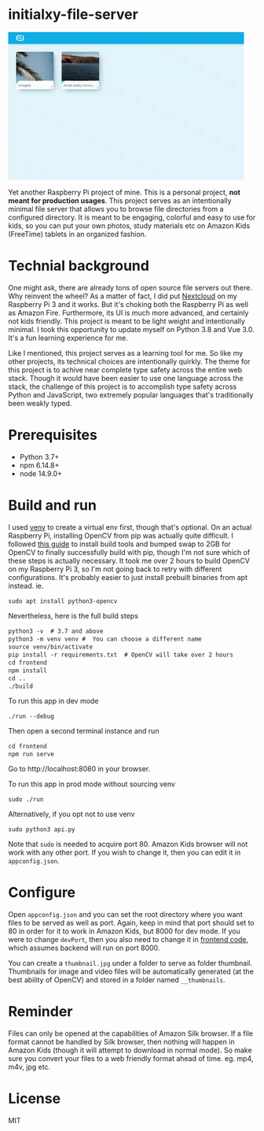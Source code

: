 # initialxy-file-server
![Showcase](app_showcase.gif)

Yet another Raspberry Pi project of mine. This is a personal project, **not meant for production usages**. This project serves as an intentionally minimal file server that allows you to browse file directories from a configured directory. It is meant to be engaging, colorful and easy to use for kids, so you can put your own photos, study materials etc on Amazon Kids (FreeTime) tablets in an organized fashion.

# Technial background
One might ask, there are already tons of open source file servers out there. Why reinvent the wheel? As a matter of fact, I did put [Nextcloud](https://github.com/nextcloud) on my Raspberry Pi 3 and it works. But it's choking both the Raspberry Pi as well as Amazon Fire. Furthermore, its UI is much more advanced, and certainly not kids friendly. This project is meant to be light weight and intentionally minimal. I took this opportunity to update myself on Python 3.8 and Vue 3.0. It's a fun learning experience for me.

Like I mentioned, this project serves as a learning tool for me. So like my other projects, its technical choices are intentionally quirkly. The theme for this project is to achive near complete type safety across the entire web stack. Though it would have been easier to use one language across the stack, the challenge of this project is to accomplish type safety across Python and JavaScript, two extremely popular languages that's traditionally been weakly typed.

# Prerequisites
* Python 3.7+
* npm 6.14.8+
* node 14.9.0+

# Build and run
I used [venv](https://docs.python.org/3/library/venv.html) to create a virtual env first, though that's optional. On an actual Raspberry Pi, installing OpenCV from pip was actually quite difficult. I followed [this guide](https://pimylifeup.com/raspberry-pi-opencv/) to install build tools and bumped swap to 2GB for OpenCV to finally successfully build with pip, though I'm not sure which of these steps is actually necessary. It took me over 2 hours to build OpenCV on my Raspberry Pi 3, so I'm not going back to retry with different configurations. It's probably easier to just install prebuilt binaries from apt instead. ie.

    sudo apt install python3-opencv

Nevertheless, here is the full build steps

    python3 -v  # 3.7 and above
    python3 -m venv venv #  You can choose a different name
    source venv/bin/activate
    pip install -r requirements.txt  # OpenCV will take over 2 hours
    cd frontend
    npm install
    cd ..
    ./build

To run this app in dev mode

    ./run --debug

Then open a second terminal instance and run

    cd frontend
    npm run serve

Go to http://localhost:8080 in your browser.

To run this app in prod mode without sourcing venv

    sudo ./run

Alternatively, if you opt not to use venv

    sudo python3 api.py

Note that `sudo` is needed to acquire port 80. Amazon Kids browser will not work with any other port. If you wish to change it, then you can edit it in `appconfig.json`.

# Configure
Open `appconfig.json` and you can set the root directory where you want files to be served as well as port. Again, keep in mind that port should set to 80 in order for it to work in Amazon Kids, but 8000 for dev mode. If you were to change `devPort`, then you also need to change it in [frontend code](https://github.com/initialxy/initialxy-file-server/blob/master/frontend/src/utils/URL.ts), which assumes backend will run on port 8000.

You can create a `thumbnail.jpg` under a folder to serve as folder thumbnail. Thumbnails for image and video files will be automatically generated (at the best ability of OpenCV) and stored in a folder named `__thumbnails`.

# Reminder
Files can only be opened at the capabilities of Amazon Silk browser. If a file format cannot be handled by Silk browser, then nothing will happen in Amazon Kids (though it will attempt to download in normal mode). So make sure you convert your files to a web friendly format ahead of time. eg. mp4, m4v, jpg etc.

# License
MIT
